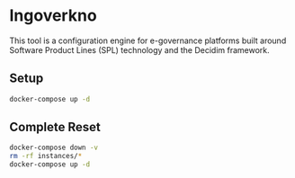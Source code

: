 # Ingoverkno

This tool is a configuration engine for e-governance platforms built around Software Product Lines (SPL) technology and the Decidim framework.

## Setup
```bash
docker-compose up -d
```

## Complete Reset

```bash
docker-compose down -v
rm -rf instances/*
docker-compose up -d
```
